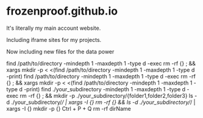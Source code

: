 # frozenproof.github.io

It's literally my main account website.

Including iframe sites for my projects.

Now including new files for the data power

find /path/to/directory -mindepth 1 -maxdepth 1 -type d -exec rm -rf {} \; && xargs mkdir -p < <(find /path/to/directory -mindepth 1 -maxdepth 1 -type d -print)
find /path/to/directory -mindepth 1 -maxdepth 1 -type d -exec rm -rf {} \; && xargs mkdir -p < <(find /path/to/directory -mindepth 1 -maxdepth 1 -type d -print)
find ./your_subdirectory -mindepth 1 -maxdepth 1 -type d -exec rm -rf {} \; && mkdir -p ./your_subdirectory/{folder1,folder2,folder3}
ls -d ./your_subdirectory/*/ | xargs -I {} rm -rf {} && ls -d ./your_subdirectory/*/ | xargs -I {} mkdir -p {}
Ctrl + P + Q
rm -rf dirName